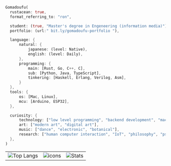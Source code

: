   ```rust
Gomadoufu(
    rustacean: true,
    format_referring_to: "ron",

    student: (true, "Master's degree in Engeneering (information media)"),
    portfolio: (url:" bit.ly/gomadoufu-portfolio "),

    language: {
        natural: {
            japanese: (level: Native),
            english: (level: Daily),
        },
        programming: {
            main: [Rust, Go, C++, C],
            sub: [Python, Java, TypeScript],
            tinkering: [Haskell, Erlang, Verilog, Asm],
        }
    },
    tools: {
        os: [Mac, Linux],
        mcu: [Arduino, ESP32],
    },

    curiosity: {
        technology: ["low level programming", "backend development", "machine learning"],
        art: ["modern art", "digital art"],
        music: ["dance", "electronic", "botanical"],
        research: ["human computer interaction", "IoT", "philosophy", "psychology", "sociology", "linguistics"],
    },
)

```

<table>
  <tr>
    <td>
      <img alt="Top Langs" src="https://github-readme-stats.vercel.app/api/top-langs/?username=gomadoufu&exclude_repo=research-VolP,get-programming-with-hs,intel-fpga-book&hide=Makefile,Cmake,html,css,scss&layout=compact&show_icons=true&theme=shades-of-purple" />
    </td>
    <td>
      <img alt="icons" src="https://skillicons.dev/icons?i=rust,go,cpp,c,python,typescript&perline=3" />
    </td>
    <td align=center colspan="2">
      <img alt="Stats" src="https://github-readme-stats.vercel.app/api?username=gomadoufu&show_icons=true&theme=shades-of-purple" />
    </td>
  </tr>
</table>
